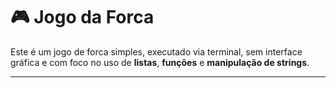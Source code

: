# 🎮 Jogo da Forca

Este é um jogo de forca simples, executado via terminal, sem interface gráfica e com foco no uso de **listas**, **funções** e **manipulação de strings**.

---

